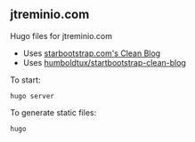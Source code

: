 ## jtreminio.com

Hugo files for jtreminio.com

* Uses [starbootstrap.com's Clean Blog](https://startbootstrap.com/template-overviews/clean-blog/)
* Uses [humboldtux/startbootstrap-clean-blog](https://github.com/humboldtux/startbootstrap-clean-blog)

To start:

    hugo server

To generate static files:

    hugo
